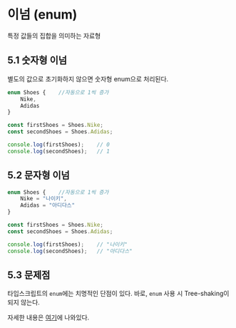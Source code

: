 # 이넘 (enum)

특정 값들의 집합을 의미하는 자료형



## 5.1 숫자형 이넘

별도의 값으로 초기화하지 않으면 숫자형 enum으로 처리된다.

```typescript
enum Shoes {	//자동으로 1씩 증가
	Nike,
	Adidas
}

const firstShoes = Shoes.Nike;
const secondShoes = Shoes.Adidas;

console.log(firstShoes);	// 0
console.log(secondShoes);	// 1
```



## 5.2 문자형 이넘

```typescript
enum Shoes {	//자동으로 1씩 증가
	Nike = "나이키",
	Adidas = "아디다스"
}

const firstShoes = Shoes.Nike;
const secondShoes = Shoes.Adidas;

console.log(firstShoes);	// "나이키"
console.log(secondShoes);	// "아디다스"
```



## 5.3 문제점

타입스크립트의 `enum`에는 치명적인 단점이 있다. 바로, `enum` 사용 시 Tree-shaking이 되지 않는다.

자세한 내용은 [여기](https://engineering.linecorp.com/ko/blog/typescript-enum-tree-shaking/)에 나와있다.
